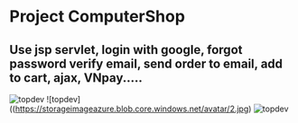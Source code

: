 # Project ComputerShop

## Use jsp servlet, login with google, forgot password verify email, send order to email, add to cart, ajax, VNpay.....


![topdev](https://storageimageazure.blob.core.windows.net/avatar/1.jpg)
![topdev]((https://storageimageazure.blob.core.windows.net/avatar/2.jpg)
![topdev](https://storageimageazure.blob.core.windows.net/avatar/3.jpg)

